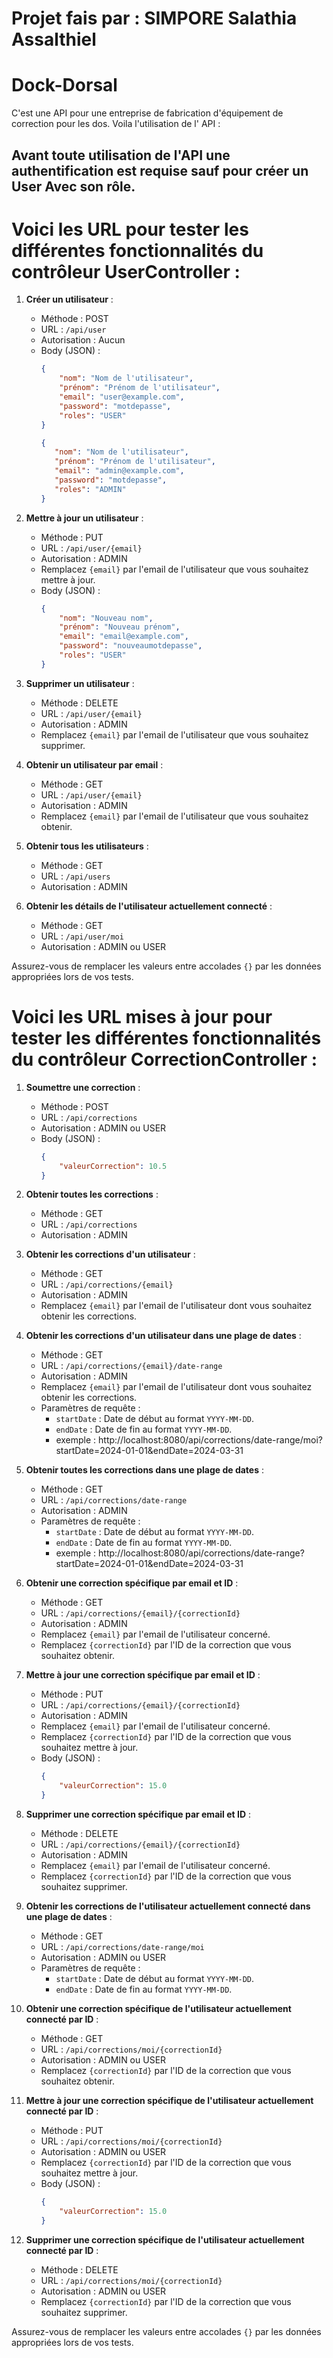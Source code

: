 # Projet fais par : SIMPORE Salathia Assalthiel
# Dock-Dorsal
 C'est une API pour une entreprise de fabrication d'équipement de correction pour les dos.
 Voila l'utilisation de l' API : 

 ## Avant toute utilisation de l'API une authentification est requise sauf pour créer un User Avec son rôle.

 # Voici les URL pour tester les différentes fonctionnalités du contrôleur UserController :

1. **Créer un utilisateur** :
   - Méthode : POST
   - URL : `/api/user`
   - Autorisation : Aucun
   - Body (JSON) : 
     ```json
     {
         "nom": "Nom de l'utilisateur",
         "prénom": "Prénom de l'utilisateur",
         "email": "user@example.com",
         "password": "motdepasse",
         "roles": "USER"
     }
     ```
      ```json
     {
         "nom": "Nom de l'utilisateur",
         "prénom": "Prénom de l'utilisateur",
         "email": "admin@example.com",
         "password": "motdepasse",
         "roles": "ADMIN"
     }
     ```

2. **Mettre à jour un utilisateur** :
   - Méthode : PUT
   - URL : `/api/user/{email}`
   - Autorisation : ADMIN
   - Remplacez `{email}` par l'email de l'utilisateur que vous souhaitez mettre à jour.
   - Body (JSON) : 
     ```json
     {
         "nom": "Nouveau nom",
         "prénom": "Nouveau prénom",
         "email": "email@example.com",
         "password": "nouveaumotdepasse",
         "roles": "USER"
     }
     ```

3. **Supprimer un utilisateur** :
   - Méthode : DELETE
   - URL : `/api/user/{email}`
   - Autorisation : ADMIN
   - Remplacez `{email}` par l'email de l'utilisateur que vous souhaitez supprimer.

4. **Obtenir un utilisateur par email** :
   - Méthode : GET
   - URL : `/api/user/{email}`
   - Autorisation : ADMIN
   - Remplacez `{email}` par l'email de l'utilisateur que vous souhaitez obtenir.

5. **Obtenir tous les utilisateurs** :
   - Méthode : GET
   - URL : `/api/users`
   - Autorisation : ADMIN

6. **Obtenir les détails de l'utilisateur actuellement connecté** :
   - Méthode : GET
   - URL : `/api/user/moi`
   - Autorisation : ADMIN ou USER

Assurez-vous de remplacer les valeurs entre accolades `{}` par les données appropriées lors de vos tests.

# Voici les URL mises à jour pour tester les différentes fonctionnalités du contrôleur CorrectionController :

1. **Soumettre une correction** :
   - Méthode : POST
   - URL : `/api/corrections`
   - Autorisation : ADMIN ou USER
   - Body (JSON) : 
     ```json
     {
         "valeurCorrection": 10.5
     }
     ```

2. **Obtenir toutes les corrections** :
   - Méthode : GET
   - URL : `/api/corrections`
   - Autorisation : ADMIN

3. **Obtenir les corrections d'un utilisateur** :
   - Méthode : GET
   - URL : `/api/corrections/{email}`
   - Autorisation : ADMIN
   - Remplacez `{email}` par l'email de l'utilisateur dont vous souhaitez obtenir les corrections.

4. **Obtenir les corrections d'un utilisateur dans une plage de dates** :
   - Méthode : GET
   - URL : `/api/corrections/{email}/date-range`
   - Autorisation : ADMIN
   - Remplacez `{email}` par l'email de l'utilisateur dont vous souhaitez obtenir les corrections.
   - Paramètres de requête :
     - `startDate` : Date de début au format `YYYY-MM-DD`.
     - `endDate` : Date de fin au format `YYYY-MM-DD`.
     - exemple : http://localhost:8080/api/corrections/date-range/moi?startDate=2024-01-01&endDate=2024-03-31

5. **Obtenir toutes les corrections dans une plage de dates** :
   - Méthode : GET
   - URL : `/api/corrections/date-range`
   - Autorisation : ADMIN
   - Paramètres de requête :
     - `startDate` : Date de début au format `YYYY-MM-DD`.
     - `endDate` : Date de fin au format `YYYY-MM-DD`.
     - exemple : http://localhost:8080/api/corrections/date-range?startDate=2024-01-01&endDate=2024-03-31

6. **Obtenir une correction spécifique par email et ID** :
   - Méthode : GET
   - URL : `/api/corrections/{email}/{correctionId}`
   - Autorisation : ADMIN 
   - Remplacez `{email}` par l'email de l'utilisateur concerné.
   - Remplacez `{correctionId}` par l'ID de la correction que vous souhaitez obtenir.

7. **Mettre à jour une correction spécifique par email et ID** :
   - Méthode : PUT
   - URL : `/api/corrections/{email}/{correctionId}`
   - Autorisation : ADMIN 
   - Remplacez `{email}` par l'email de l'utilisateur concerné.
   - Remplacez `{correctionId}` par l'ID de la correction que vous souhaitez mettre à jour.
   - Body (JSON) : 
     ```json
     {
         "valeurCorrection": 15.0
     }
     ```

8. **Supprimer une correction spécifique par email et ID** :
   - Méthode : DELETE
   - URL : `/api/corrections/{email}/{correctionId}`
   - Autorisation : ADMIN
   - Remplacez `{email}` par l'email de l'utilisateur concerné.
   - Remplacez `{correctionId}` par l'ID de la correction que vous souhaitez supprimer.

9. **Obtenir les corrections de l'utilisateur actuellement connecté dans une plage de dates** :
   - Méthode : GET
   - URL : `/api/corrections/date-range/moi`
   - Autorisation : ADMIN ou USER
   - Paramètres de requête :
     - `startDate` : Date de début au format `YYYY-MM-DD`.
     - `endDate` : Date de fin au format `YYYY-MM-DD`.

10. **Obtenir une correction spécifique de l'utilisateur actuellement connecté par ID** :
    - Méthode : GET
    - URL : `/api/corrections/moi/{correctionId}`
    - Autorisation : ADMIN ou USER
    - Remplacez `{correctionId}` par l'ID de la correction que vous souhaitez obtenir.

11. **Mettre à jour une correction spécifique de l'utilisateur actuellement connecté par ID** :
    - Méthode : PUT
    - URL : `/api/corrections/moi/{correctionId}`
    - Autorisation : ADMIN ou USER
    - Remplacez `{correctionId}` par l'ID de la correction que vous souhaitez mettre à jour.
    - Body (JSON) : 
      ```json
      {
          "valeurCorrection": 15.0
      }
      ```

12. **Supprimer une correction spécifique de l'utilisateur actuellement connecté par ID** :
    - Méthode : DELETE
    - URL : `/api/corrections/moi/{correctionId}`
    - Autorisation : ADMIN ou USER
    - Remplacez `{correctionId}` par l'ID de la correction que vous souhaitez supprimer.

Assurez-vous de remplacer les valeurs entre accolades `{}` par les données appropriées lors de vos tests.